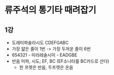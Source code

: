 # 류주석의 통기타 때려잡기

## 1강
* 도레미파솔라시도 CDEFGABC
* 가장 얇은 줄이 1번 -> 가장 두꺼운 줄이 6번
* 654321 - 미라레솔시미 - EADGBE
* 반음 미파, 시도; EF, BC (EF소나타를 BC카드로 산다)
  * 한 프렛은 반음, 두프렛은 온음
